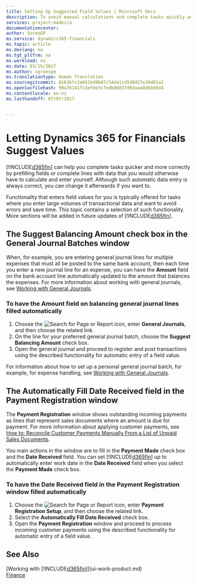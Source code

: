 ```yaml
---
title: Setting Up Suggested Field Values | Microsoft Docs
description: To avoid manual calculations and complete tasks quickly and accurately, you can set up automatic data entry so that Financials fills in selected fields.
services: project-madeira
documentationcenter: 
author: SorenGP
ms.service: dynamics365-financials
ms.topic: article
ms.devlang: na
ms.tgt_pltfrm: na
ms.workload: na
ms.date: 03/15/2017
ms.author: sgroespe
ms.translationtype: Human Translation
ms.sourcegitcommit: 81636fc2e661bd9b07c54da1cd5d0d27e30d01a2
ms.openlocfilehash: 99a76141f13efde3c7edb86037d6daaa0dbbb9d4
ms.contentlocale: en-nz
ms.lasthandoff: 07/07/2017


---
```

# <a name="letting-dynamics-365-for-financials-suggest-values"></a>Letting Dynamics 365 for Financials Suggest Values
[!INCLUDE[d365fin](includes/d365fin_md.md)] can help you complete tasks quicker and more correctly by prefilling fields or complete lines with data that you would otherwise have to calculate and enter yourself. Although such automatic data entry is always correct, you can change it afterwards if you want to.

Functionality that enters field values for you is typically offered for tasks where you enter large volumes of transactional data and want to avoid errors and save time. This topic contains a selection of such functionality. More sections will be added in future updates of [!INCLUDE[d365fin](includes/d365fin_md.md)].

## <a name="the-suggest-balancing-amount-check-box-in-the-general-journal-batches-window"></a>The **Suggest Balancing Amount** check box in the **General Journal Batches** window
When, for example, you are entering general journal lines for multiple expenses that must all be posted to the same bank account, then each time you enter a new journal line for an expense, you can have the **Amount** field on the bank account line automatically updated to the amount that balances the expenses. For more information about working with general journals, see [Working with General Journals](ui-work-general-journals.md).

### <a name="to-have-the-amount-field-on-balancing-general-journal-lines-filled-automatically"></a>To have the **Amount** field on balancing general journal lines filled automatically
1. Choose the ![Search for Page or Report](media/ui-search/search_small.png "Search for Page or Report icon") icon, enter **General Journals**, and then choose the related link.
2. On the line for your preferred general journal batch, choose the **Suggest Balancing Amount** check box.
3. Open the general journal and proceed to register and post transactions using the described functionality for automatic entry of a field value.       

For information about how to set up a personal general journal batch, for example, for expense handling, see [Working with General Journals](ui-work-general-journals.md).

## <a name="the-automatically-fill-date-received-field-in-the-payment-registration-window"></a>The **Automatically Fill Date Received** field in the **Payment Registration** window
The **Payment Registration** window shows outstanding incoming payments as lines that represent sales documents where an amount is due for payment. For more information about applying customer payments, see [How to: Reconcile Customer Payments Manually From a List of Unpaid Sales Documents](receivables-how-reconcile-customer-payments-list-unpaid-sales-documents.md).

You main actions in the window are to fill in the **Payment Made** check box and the **Date Received** field. You can set [!INCLUDE[d365fin](includes/d365fin_md.md)] up to automatically enter work date in the **Date Received** field when you select the **Payment Made** check box.

### <a name="to-have-the-date-received-field-in-the-payment-registration-window-filled-automatically"></a>To have the **Date Received** field in the **Payment Registration** window filled automatically
1. Choose the ![Search for Page or Report](media/ui-search/search_small.png "Search for Page or Report icon") icon, enter **Payment Registration Setup**, and then choose the related link.
2. Select the **Automatically Fill Date Received** check box.
3. Open the **Payment Registration** window and proceed to process incoming customer payments using the described functionality for automatic entry of a field value.

## <a name="see-also"></a>See Also
[Working with [!INCLUDE[d365fin](includes/d365fin_md.md)]](ui-work-product.md)  
[Finance](Finance.md)


